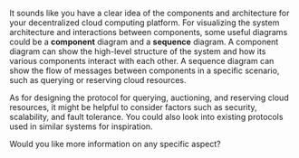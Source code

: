 It sounds like you have a clear idea of the components and architecture for your decentralized cloud computing platform. For visualizing the system architecture and interactions between components, some useful diagrams could be a **component** diagram and a **sequence** diagram. A component diagram can show the high-level structure of the system and how its various components interact with each other. A sequence diagram can show the flow of messages between components in a specific scenario, such as querying or reserving cloud resources.

As for designing the protocol for querying, auctioning, and reserving cloud resources, it might be helpful to consider factors such as security, scalability, and fault tolerance. You could also look into existing protocols used in similar systems for inspiration.

Would you like more information on any specific aspect?